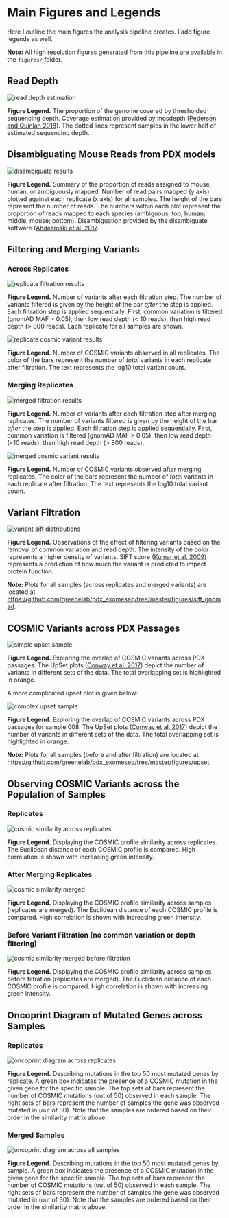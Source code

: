 # Main Figures and Legends

Here I outline the main figures the analysis pipeline creates.
I add figure legends as well.

**Note:** All high resolution figures generated from this pipeline are available in the `figures/` folder.

## Read Depth

![read depth estimation](png_for_readme/mosdepth_estimation.png)

**Figure Legend.** The proportion of the genome covered by thresholded sequencing depth.
Coverage estimation provided by mosdepth ([Pedersen and Quinlan 2018](https://doi.org/10.1093/bioinformatics/btx699)).
The dotted lines represent samples in the lower half of estimated sequencing depth.

## Disambiguating Mouse Reads from PDX models

![disambiguate results](png_for_readme/disambiguate_results.png)

**Figure Legend.** Summary of the proportion of reads assigned to mouse, human, or ambiguously mapped.
Number of read pairs mapped (y axis) plotted against each replicate (x axis) for all samples.
The height of the bars represent the number of reads.
The numbers within each plot represent the proportion of reads mapped to each species (ambiguous; top, human; middle, mouse; bottom).
Disambiguation provided by the disambiguate software ([Ahdesmaki et al. 2017](https://doi.org/10.12688/f1000research.10082.2).

## Filtering and Merging Variants

### Across Replicates

![replicate filtration results](png_for_readme/replicates_filtration_results.png)

**Figure Legend.** Number of variants after each filtration step.
The number of variants filtered is given by the height of the bar _after_ the step is applied.
Each filtration step is applied sequentially.
First, common variation is filtered (gnomAD MAF > 0.05), then low read depth (< 10 reads), then high read depth (> 800 reads).
Each replicate for all samples are shown.

![replicate cosmic variant results](png_for_readme/replicates_cosmic_mutcount_results.png)

**Figure Legend.** Number of COSMIC variants observed in all replicates.
The color of the bars represent the number of _total_ variants in each replicate after filtration.
The text represents the log10 total variant count.

### Merging Replicates

![merged filtration results](png_for_readme/merged_filtration_results.png)

**Figure Legend.** Number of variants after each filtration step after merging replicates.
The number of variants filtered is given by the height of the bar _after_ the step is applied.
Each filtration step is applied sequentially.
First, common variation is filtered (gnomAD MAF > 0.05), then low read depth (<10 reads), then high read depth (> 800 reads).

![merged cosmic variant results](png_for_readme/merged_cosmic_mutcount_results.png)

**Figure Legend.** Number of COSMIC variants observed after merging replicates.
The color of the bars represent the number of _total_ variants in each replicate after filtration.
The text represents the log10 total variant count.

## Variant Filtration

![variant sift distributions](png_for_readme/merged_001-F0_sift_gnomad_kde.png)

**Figure Legend.** Observations of the effect of filtering variants based on the removal of common variation and read depth.
The intensity of the color represents a higher density of variants.
SIFT score ([Kumar et al. 2009](https://doi.org/10.1038/nprot.2009.86)) represents a prediction of how much the variant is predicted to impact protein function.

**Note:** Plots for all samples (across replicates and merged variants) are located at https://github.com/greenelab/pdx_exomeseq/tree/master/figures/sift_gnomad.

## COSMIC Variants across PDX Passages

![simple upset sample](png_for_readme/upset_sample_001.png)

**Figure Legend.** Exploring the overlap of COSMIC variants across PDX passages.
The UpSet plots ([Conway et al. 2017](https://doi.org/10.1093/bioinformatics/btx364)) depict the number of variants in different sets of the data.
The total overlapping set is highlighted in orange.

A more complicated upset plot is given below:

![complex upset sample](png_for_readme/upset_sample_008.png)

**Figure Legend.** Exploring the overlap of COSMIC variants across PDX passages for sample 008.
The UpSet plots ([Conway et al. 2017](https://doi.org/10.1093/bioinformatics/btx364)) depict the number of variants in different sets of the data.
The total overlapping set is highlighted in orange.

**Note:** Plots for all samples (before and after filtration) are located at https://github.com/greenelab/pdx_exomeseq/tree/master/figures/upset.

## Observing COSMIC Variants across the Population of Samples

### Replicates

![cosmic similarity across replicates](png_for_readme/cosmic_similarity_replicates.png)

**Figure Legend.** Displaying the COSMIC profile similarity across replicates.
The Euclidean distance of each COSMIC profile is compared.
High correlation is shown with increasing green intensity.

### After Merging Replicates

![cosmic similarity merged](png_for_readme/cosmic_similarity_merged.png)

**Figure Legend.** Displaying the COSMIC profile similarity across samples (replicates are merged).
The Euclidean distance of each COSMIC profile is compared.
High correlation is shown with increasing green intensity.

### Before Variant Filtration (no common variation or depth filtering)

![cosmic similarity merged before filtration](png_for_readme/cosmic_prefiltered_similarity_merged.png)

**Figure Legend.** Displaying the COSMIC profile similarity across samples before filtration (replicates are merged).
The Euclidean distance of each COSMIC profile is compared.
High correlation is shown with increasing green intensity.

## Oncoprint Diagram of Mutated Genes across Samples

### Replicates

![oncoprint diagram across replicates](png_for_readme/oncoprint_replicates.png)

**Figure Legend.** Describing mutations in the top 50 most mutated genes by replicate.
A green box indicates the presence of a COSMIC mutation in the given gene for the specific sample.
The top sets of bars represent the number of COSMIC mutations (out of 50) observed in each sample.
The right sets of bars represent the number of samples the gene was observed mutated in (out of 30).
Note that the samples are ordered based on their order in the similarity matrix above.

### Merged Samples

![oncoprint diagram across all samples](png_for_readme/oncoprint_merged.png)

**Figure Legend.** Describing mutations in the top 50 most mutated genes by sample.
A green box indicates the presence of a COSMIC mutation in the given gene for the specific sample.
The top sets of bars represent the number of COSMIC mutations (out of 50) observed in each sample.
The right sets of bars represent the number of samples the gene was observed mutated in (out of 30).
Note that the samples are ordered based on their order in the similarity matrix above.
